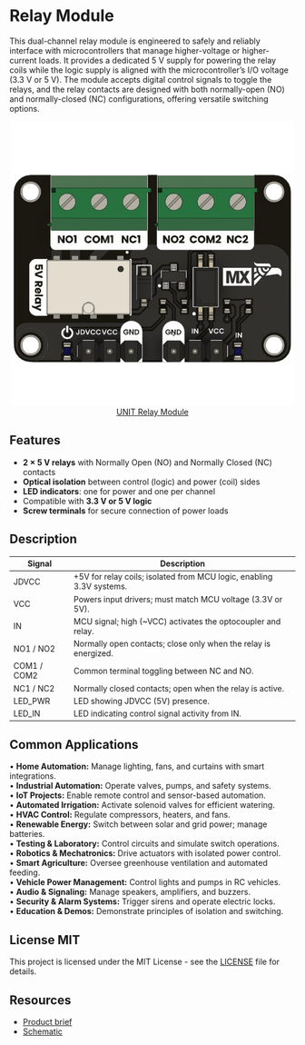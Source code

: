 # Relay Module

This dual-channel relay module is engineered to safely and reliably interface with microcontrollers that manage higher-voltage or higher-current loads. It provides a dedicated 5 V supply for powering the relay coils while the logic supply is aligned with the microcontroller’s I/O voltage (3.3 V or 5 V). The module accepts digital control signals to toggle the relays, and the relay contacts are designed with both normally-open (NO) and normally-closed (NC) configurations, offering versatile switching options.

<div align="center">
    <a href="./unit_relay_module_g6k_2g_y_tr_dc5.pdf"><img src="hardware/resources/relay_module.png" width="500px"><br/> UNIT Relay Module</a>
</div>


## **Features**
- **2 × 5 V relays** with Normally Open (NO) and Normally Closed (NC) contacts  
- **Optical isolation** between control (logic) and power (coil) sides  
- **LED indicators**: one for power and one per channel  
- Compatible with **3.3 V or 5 V logic**  
- **Screw terminals** for secure connection of power loads    




## **Description** 

<div align="center">

| Signal         | Description                                                                  |
|----------------|------------------------------------------------------------------------------|
| JDVCC          | +5V for relay coils; isolated from MCU logic, enabling 3.3V systems.         |
| VCC            | Powers input drivers; must match MCU voltage (3.3V or 5V).                   |
| IN             | MCU signal; high (~VCC) activates the optocoupler and relay.                 |
| NO1 / NO2      | Normally open contacts; close only when the relay is energized.              |
| COM1 / COM2    | Common terminal toggling between NC and NO.                                |
| NC1 / NC2      | Normally closed contacts; open when the relay is active.                     |
| LED_PWR        | LED showing JDVCC (5V) presence.                                               |
| LED_IN         | LED indicating control signal activity from IN.                            |

</div>



## Common Applications

• **Home Automation:** Manage lighting, fans, and curtains with smart integrations.  
• **Industrial Automation:** Operate valves, pumps, and safety systems.  
• **IoT Projects:** Enable remote control and sensor-based automation.  
• **Automated Irrigation:** Activate solenoid valves for efficient watering.  
• **HVAC Control:** Regulate compressors, heaters, and fans.  
• **Renewable Energy:** Switch between solar and grid power; manage batteries.  
• **Testing & Laboratory:** Control circuits and simulate switch operations.  
• **Robotics & Mechatronics:** Drive actuators with isolated power control.  
• **Smart Agriculture:** Oversee greenhouse ventilation and automated feeding.  
• **Vehicle Power Management:** Control lights and pumps in RC vehicles.  
• **Audio & Signaling:** Manage speakers, amplifiers, and buzzers.  
• **Security & Alarm Systems:** Trigger sirens and operate electric locks.  
• **Education & Demos:** Demonstrate principles of isolation and switching.

## License MIT
This project is licensed under the MIT License - see the [LICENSE](LICENSE) file for details.

## Resources
- [Product brief](./unit_relay_module_g6k_2g_y_tr_dc5.pdf)
- [Schematic](./hardware/UE0089-SCH-G6K-2G-Y-TR-DC5-001-T.pdf)



